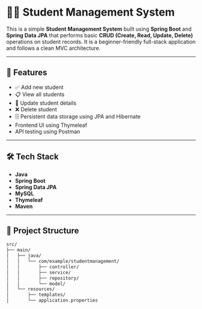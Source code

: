 # 🧑‍🎓 Student Management System

This is a simple **Student Management System** built using **Spring Boot** and **Spring Data JPA** that performs basic **CRUD (Create, Read, Update, Delete)** operations on student records. It is a beginner-friendly full-stack application and follows a clean MVC architecture.

---

## 🚀 Features

- ✅ Add new student
- 📋 View all students
- 📝 Update student details
- ❌ Delete student
- 🗄️ Persistent data storage using JPA and Hibernate
- Frontend UI using Thymeleaf
- API testing using Postman

---

## 🛠️ Tech Stack

- **Java**
- **Spring Boot**
- **Spring Data JPA**
- **MySQL**
- **Thymeleaf** 
- **Maven**

---

## 📁 Project Structure

```bash
src/
├── main/
│   ├── java/
│   │   └── com/example/studentmanagement/
│   │       ├── controller/
│   │       ├── service/
│   │       ├── repository/
│   │       └── model/
│   └── resources/
│       ├── templates/       
│       └── application.properties
